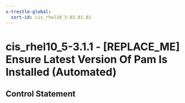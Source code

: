 ```yaml
---
x-trestle-global:
  sort-id: cis_rhel10_5-03.01.01
---
```


# cis_rhel10_5-3.1.1 - \[REPLACE_ME\] Ensure Latest Version Of Pam Is Installed (Automated)

## Control Statement
